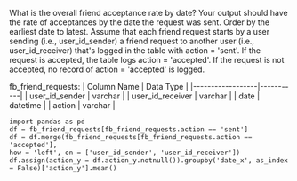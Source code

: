 What is the overall friend acceptance rate by date? Your output should have the rate of acceptances by the date the request was sent. Order by the earliest date to latest.
Assume that each friend request starts by a user sending (i.e., user_id_sender) a friend request to another user (i.e., user_id_receiver) that's logged in the table 
with action = 'sent'. If the request is accepted, the table logs action = 'accepted'. If the request is not accepted, no record of action = 'accepted' is logged.

fb_friend_requests:
| Column Name      | Data Type |
|------------------|-----------|
| user_id_sender   | varchar   |
| user_id_receiver | varchar   |
| date             | datetime  |
| action           | varchar   |

```
import pandas as pd
df = fb_friend_requests[fb_friend_requests.action == 'sent']
df = df.merge(fb_friend_requests[fb_friend_requests.action == 'accepted'],
how = 'left', on = ['user_id_sender', 'user_id_receiver'])
df.assign(action_y = df.action_y.notnull()).groupby('date_x', as_index = False)['action_y'].mean()
```
